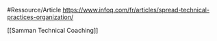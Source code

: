 #Ressource/Article 
https://www.infoq.com/fr/articles/spread-technical-practices-organization/

[[Samman Technical Coaching]]